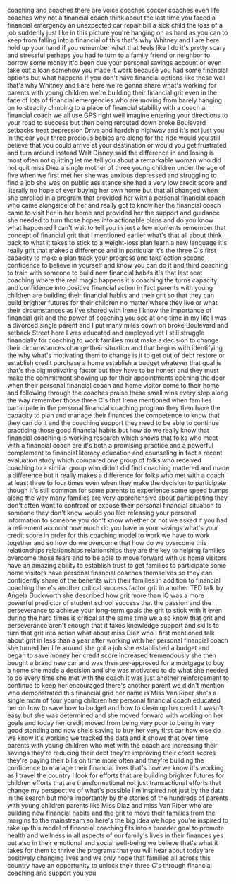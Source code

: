 
coaching and coaches there are voice
coaches
soccer coaches even life coaches why not
a financial coach think about the last
time you faced a financial emergency an
unexpected car repair bill a sick child
the loss of a job suddenly just like in
this picture you&#39;re hanging on as hard
as you can to keep from falling into a
financial of this that&#39;s why Whitney and
I are here hold up your hand if you
remember what that feels like I do it&#39;s
pretty scary and stressful perhaps you
had to turn to a family friend or
neighbor to borrow some money
it&#39;d been due your personal savings
account or even take out a loan somehow
you made it work because you had some
financial options but what happens if
you don&#39;t have financial options like
these well that&#39;s why Whitney and I are
here we&#39;re gonna share what&#39;s working
for parents with young children we&#39;re
building their financial grit even in
the face of lots of financial
emergencies who are moving from barely
hanging on to steadily climbing to a
place of financial stability with a
coach a financial coach we all use GPS
right well imagine entering your
directions to your road to success but
then being rerouted down broke Boulevard
setbacks treat depression Drive and
hardship highway and it&#39;s not just you
in the car your three precious babies
are along for the ride would you still
believe that you could arrive at your
destination or would you get frustrated
and turn around instead Walt Disney said
the difference in
and losing is most often not quitting
let me tell you about a remarkable woman
who did not quit miss Diez a single
mother of three young children under the
age of five when we first met her she
was anxious depressed and struggling to
find a job she was on public assistance
she had a very low credit score and
literally no hope of ever buying her own
home but that all changed when she
enrolled in a program that provided her
with a personal financial coach who came
alongside of her and really got to know
her the financial coach came to visit
her in her home and provided her the
support and guidance she needed to turn
those hopes into actionable plans and do
you know what happened I can&#39;t wait to
tell you in just a few moments remember
that concept of financial grit that I
mentioned earlier what&#39;s that all about
think back to what it takes to stick to
a weight-loss plan
learn a new language it&#39;s really grit
that makes a difference and in
particular it&#39;s the three C&#39;s first
capacity to make a plan track your
progress and take action
second confidence to believe in yourself
and know you can do it
and third coaching to train with someone
to build new financial habits it&#39;s that
last seat coaching where the real magic
happens it&#39;s coaching the turns capacity
and confidence into positive financial
action in fact parents with young
children are building their financial
habits and their grit so that they can
build brighter futures for their
children no matter where they live or
what their circumstances as I&#39;ve shared
with Irene I know the importance of
financial grit and the power of coaching
you see at one time in my life I was a
divorced single parent and I put many
miles down on broke Boulevard and
setback Street here I was educated and
employed yet I still struggle
financially for coaching to work
families must make a decision to change
their circumstances change their
situation and that begins with
identifying the why what&#39;s motivating
them to change is it to get out of debt
restore or establish credit purchase a
home establish a budget whatever that
goal is that&#39;s the big motivating factor
but they have to be honest and they must
make the commitment showing up for their
appointments opening the door when their
personal financial coach and home
visitor come to their home and following
through the coaches praise these small
wins every step along the way remember
those three C&#39;s that Irene mentioned
when families participate in the
personal financial coaching program they
then have the capacity to plan and
manage their finances the competence to
know that they can do it and the
coaching support they need to be able to
continue practicing those good financial
habits but how do we really know that
financial coaching is working research
which shows that folks who meet with a
financial coach are it&#39;s both a
promising practice and a powerful
complement to financial literacy
education and counseling in fact a
recent evaluation study which compared
one group of folks who received coaching
to a similar
group who didn&#39;t did find coaching
mattered and made a difference but it
really makes a difference for folks who
met with a coach at least three to four
times even when they make the decision
to participate though it&#39;s still common
for some parents to experience some
speed bumps along the way many families
are very apprehensive about
participating they don&#39;t often want to
confront or expose their personal
financial situation to someone they
don&#39;t know
would you like releasing your personal
information to someone you don&#39;t know
whether or not we asked if you had a
retirement account how much do you have
in your savings what&#39;s your credit score
in order for this coaching model to work
we have to work together and so how do
we overcome that how do we overcome this
relationships relationships
relationships they are the key to
helping families overcome those fears
and to be able to move forward with us
home visitors have an amazing ability to
establish trust to get families to
participate some home visitors have
personal financial coaches themselves so
they can confidently share of the
benefits with their families in addition
to financial coaching there&#39;s another
critical success factor grit in another
TED talk by Angela Duckworth she
described how grit more than IQ was a
more powerful predictor of student
school success that the passion and the
perseverance to achieve your long-term
goals the grit to stick with it
even during the hard times is critical
at the same time we also know that grit
and perseverance aren&#39;t enough that it
takes knowledge support and skills to
turn that grit into action
what about miss Diaz who I first
mentioned talk about grit in less than a
year after working with her personal
financial coach she turned her life
around she got a job she established a
budget and began to save money
her credit score increased tremendously
she then bought a brand new car and was
then pre-approved for a mortgage to buy
a home she made a decision and she was
motivated to do what she needed to do
every time she met with the coach it was
just another reinforcement to continue
to keep her encouraged there&#39;s another
parent we didn&#39;t mention who
demonstrated this financial grid her
name is Miss Van Riper she&#39;s a single
mom of four young children her personal
financial coach educated her on how to
save how to budget and how to clean up
her credit it wasn&#39;t easy but she was
determined and she moved forward with
working on her goals and today her
credit moved from being very poor to
being in very good standing and now
she&#39;s saving to buy her very first car
how else do we know it&#39;s working we
tracked the data and it shows that over
time parents with young children who met
with the coach are increasing their
savings they&#39;re reducing their debt
they&#39;re improving their credit scores
they&#39;re paying their bills on time more
often and they&#39;re building the
confidence to manage their financial
lives that&#39;s how we know it&#39;s working as
I travel the country I look for efforts
that are building brighter futures for
children efforts that are
transformational not just transactional
efforts that change my perspective of
what&#39;s possible I&#39;m inspired not just by
the data in the
search but more importantly by the
stories of the hundreds of parents with
young children parents like Miss Diaz
and miss Van Riper
who are building new financial habits
and the grit to move their families from
the margins to the mainstream so here&#39;s
the big idea we hope you&#39;re inspired to
take up this model of financial coaching
fits into a broader goal to promote
health and wellness in all aspects of
our family&#39;s lives in their finances yes
but also in their emotional and social
well-being we believe that&#39;s what it
takes for them to thrive the programs
that you will hear about today are
positively changing lives and we only
hope that families all across this
country have an opportunity to unlock
their three C&#39;s through financial
coaching and support
you
you
